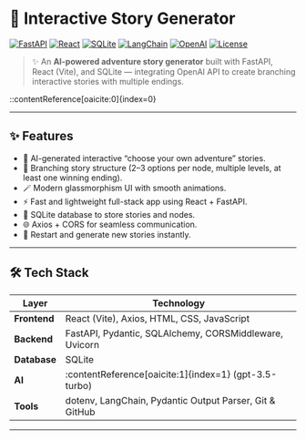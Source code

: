 # 🧭 Interactive Story Generator

[![FastAPI](https://img.shields.io/badge/FastAPI-005571?logo=fastapi&logoColor=white)](https://fastapi.tiangolo.com/)
[![React](https://img.shields.io/badge/React-20232A?logo=react&logoColor=61DAFB)](https://react.dev/)
[![SQLite](https://img.shields.io/badge/SQLite-07405E?logo=sqlite&logoColor=white)](https://www.sqlite.org/)
[![LangChain](https://img.shields.io/badge/LangChain-000000?logo=openai&logoColor=white)](https://www.langchain.com/)
[![OpenAI](https://img.shields.io/badge/OpenAI-412991?logo=openai&logoColor=white)](https://platform.openai.com/)
[![License](https://img.shields.io/badge/License-MIT-green.svg)](LICENSE)

> ✨ An **AI-powered adventure story generator** built with FastAPI, React (Vite), and SQLite — integrating OpenAI API to create branching interactive stories with multiple endings.


::contentReference[oaicite:0]{index=0}


---

## ✨ Features

- 🧠 AI-generated interactive “choose your own adventure” stories.  
- 🌳 Branching story structure (2–3 options per node, multiple levels, at least one winning ending).  
- 🪄 Modern glassmorphism UI with smooth animations.  
- ⚡ Fast and lightweight full-stack app using React + FastAPI.  
- 💾 SQLite database to store stories and nodes.  
- 🌐 Axios + CORS for seamless communication.  
- 🔁 Restart and generate new stories instantly.

---

## 🛠️ Tech Stack

| Layer         | Technology                                                                                     |
|---------------|------------------------------------------------------------------------------------------------|
| **Frontend**  | React (Vite), Axios, HTML, CSS, JavaScript                                                     |
| **Backend**   | FastAPI, Pydantic, SQLAlchemy, CORSMiddleware, Uvicorn                                        |
| **Database**  | SQLite                                                                                        |
| **AI**        | :contentReference[oaicite:1]{index=1} (gpt-3.5-turbo)                                           |
| **Tools**     | dotenv, LangChain, Pydantic Output Parser, Git & GitHub                                       |

---
